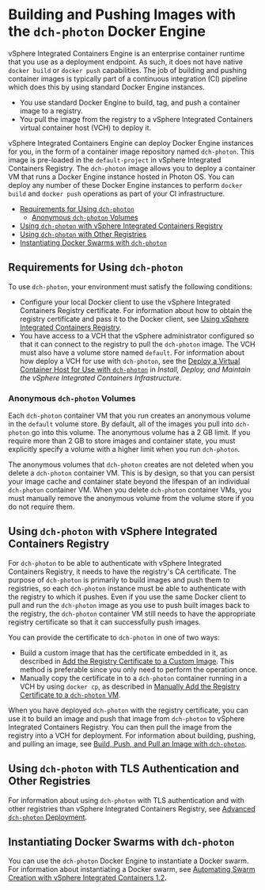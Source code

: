 # Building and Pushing Images with the `dch-photon` Docker Engine 

vSphere Integrated Containers Engine is an enterprise container runtime that you use as a deployment endpoint. As such, it does not have native `docker build` or `docker push` capabilities. The job of building and pushing container images is typically part of a continuous integration (CI) pipeline which does this by using standard Docker Engine instances. 

- You use standard Docker Engine to build, tag, and push a container image to a registry.
- You pull the image from the registry to a vSphere Integrated Containers virtual container host (VCH) to deploy it.

vSphere Integrated Containers Engine can deploy Docker Engine instances for you, in the form of a container image repository named `dch-photon`. This image is pre-loaded in the `default-project` in vSphere Integrated Containers Registry. The `dch-photon` image allows you to deploy a container VM that runs a Docker Engine instance hosted in Photon OS. You can deploy any number of these Docker Engine instances to perform `docker build` and `docker push` operations as part of your CI infrastructure. 

- [Requirements for Using `dch-photon`](#requirements)
  - [Anonymous `dch-photon` Volumes](#vols) 
- [Using `dch-photon` with vSphere Integrated Containers Registry](#registry)
- [Using `dch-photon` with Other Registries](#other)
- [Instantiating Docker Swarms with `dch-photon`](#swarm)

## Requirements for Using `dch-photon` <a id="requirements"></a>

To use `dch-photon`, your environment must satisfy the following conditions: 

- Configure your local Docker client to use the vSphere Integrated Containers Registry certificate. For information about how to obtain the registry certificate and pass it to the Docker client, see [Using vSphere Integrated Containers Registry](configure_docker_client.md#registry).
- You have access to a VCH that the vSphere administrator configured so that it can connect to the registry to pull the `dch-photon` image. The VCH must also have a volume store named `default`. For information about how deploy a VCH for use with `dch-photon`, see the [Deploy a Virtual Container Host for Use with `dch-photon`](../vic_vsphere_admin/deploy_vch_dchphoton.md) in *Install, Deploy, and Maintain the vSphere Integrated Containers Infrastructure*. 

### Anonymous `dch-photon` Volumes <a id="vols"></a>

Each `dch-photon` container VM that you run creates an anonymous volume in the `default` volume store. By default, all of the images you pull into `dch-photon` go into this volume. The anonymous volume has a 2 GB limit. If you require more than 2 GB to store images and container state, you must explicitly specify a volume with a higher limit when you run `dch-photon`. 

The anonymous volumes that `dch-photon` creates are not deleted when you delete a `dch-photon` container VM.  This is by design, so that you can persist your image cache and container state beyond the lifespan of an individual `dch-photon` container VM. When you delete `dch-photon` container VMs, you must manually remove the anonymous volume from the volume store if you do not require them.

## Using `dch-photon` with vSphere Integrated Containers Registry <a id="registry"></a>

For `dch-photon` to be able to authenticate with vSphere Integrated Containers Registry, it needs to have the registry's CA certificate. 
The purpose of `dch-photon` is primarily to build images and push them to registries, so each `dch-photon` instance must be able to authenticate with the registry to which it pushes. Even if you use the same Docker client to pull and run the `dch-photon` image as you use to push built images back to the registry, the `dch-photon` container VM still needs to have the appropriate registry certificate so that it can successfully push images. 

You can provide the certificate to `dch-photon` in one of two ways:

-  Build a custom image that has the certificate embedded in it, as described in [Add the Registry Certificate to a Custom Image](photon_cert_custom.md). This method is preferable since you only need to perform the operation once.
-  Manually copy the certificate in to a `dch-photon` container running in a VCH by using `docker cp`, as described in [Manually Add the Registry Certificate to a `dch-photon` VM](photon_cert_manual.md).

When you have deployed `dch-photon` with the registry certificate, you can use it to build an image and push that image from `dch-photon` to vSphere Integrated Containers Registry. You can then pull the image from the registry into a VCH for deployment. For information about building, pushing, and pulling an image, see [Build, Push, and Pull an Image with `dch-photon`](test_photon.md).

## Using `dch-photon` with TLS Authentication and Other Registries <a id="other"></a>

For information about using `dch-photon` with TLS authentication and with other registries than vSphere Integrated Containers Registry, see [Advanced `dch-photon` Deployment](dchphoton_options.md). 

## Instantiating Docker Swarms with `dch-photon` <a id="swarm"></a>

You can use the `dch-photon` Docker Engine to instantiate a Docker swarm. For information about instantiating a Docker swarm, see [Automating Swarm Creation with vSphere Integrated Containers 1.2](https://blogs.vmware.com/cloudnative/2017/10/03/automating-swarm-creation-with-vic-1-2/).
